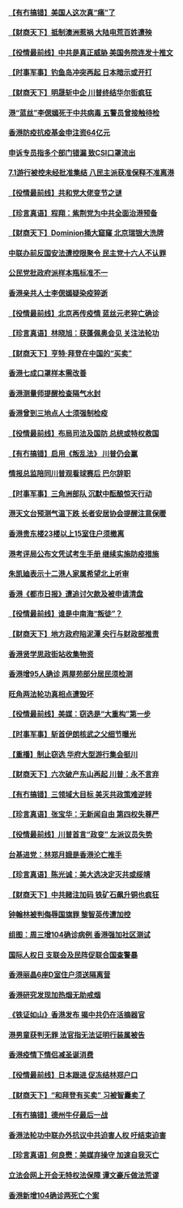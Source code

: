 #### [【有冇搞错】美国人这次真“痛”了](../pages/nsc415/n12631298.md) 
#### [【财商天下】抵制澳洲惹祸 大陆电荒百姓遭殃](../pages/nsc415/n12632149.md) 
#### [【役情最前线】中共是真正威胁 美国务院连发十推文](../pages/nsc415/n12630669.md) 
#### [【时事军事】钓鱼岛冲突再起 日本暗示或开打](../pages/nsc415/n12625486.md) 
#### [【财商天下】明晟斩中企 川普终结华尔街疯狂](../pages/nsc415/n12630577.md) 
#### [港“蓝丝”李偲嫣死于中共病毒 五警员曾接触待检](../pages/nsc415/n12628881.md) 
#### [香港防疫抗疫基金申注资64亿元](../pages/nsc415/n12628865.md) 
#### [申诉专员指多个部门错漏 致CSI口罩流出](../pages/nsc415/n12628854.md) 
#### [7.1游行被控未经批准集结 八民主派获准保释不准离港](../pages/nsc415/n12628837.md) 
#### [【役情最前线】共和党大佬变节之谜](../pages/nsc415/n12628179.md) 
#### [【珍言真语】程翔：紫荆党为中共全面治港预备](../pages/nsc415/n12627872.md) 
#### [【财商天下】Dominion捅大窟窿 北京瑞银大洗牌](../pages/nsc415/n12628103.md) 
#### [中联办前反国安法遭控限聚令 民主党十六人不认罪](../pages/nsc415/n12626085.md) 
#### [公民党批政府派样本瓶标准不一](../pages/nsc415/n12626066.md) 
#### [香港亲共人士李偲嫣疑染疫猝逝](../pages/nsc415/n12626044.md) 
#### [【役情最前线】北京再传疫情 蓝丝元老猝亡确诊](../pages/nsc415/n12625648.md) 
#### [【珍言真语】林晓旭：获蓬佩奥会见 关注法轮功](../pages/nsc415/n12624876.md) 
#### [【财商天下】亨特‧拜登在中国的“买卖”](../pages/nsc415/n12625460.md) 
#### [香港七成口罩样本需改善](../pages/nsc415/n12623556.md) 
#### [香港测量师提醒检查隔气水封](../pages/nsc415/n12623553.md) 
#### [香港曾到三地点人士须强制检疫](../pages/nsc415/n12623538.md) 
#### [【役情最前线】布局司法及国防 总统或特权救国](../pages/nsc415/n12622934.md) 
#### [【有冇搞错】启用《叛乱法》 川普仍会赢](../pages/nsc415/n12621437.md) 
#### [情报总监陪同川普观看球赛后 巴尔辞职](../pages/nsc415/n12621213.md) 
#### [【时事军事】三角洲部队 沉默中酝酿惊天行动](../pages/nsc415/n12620218.md) 
#### [港天文台预测气温下跌 长者安居协会提醒注意保暖](../pages/nsc415/n12620982.md) 
#### [香港贵东楼23楼以上15室住户须撤离](../pages/nsc415/n12620934.md) 
#### [港考评局公布文凭试考生手册 继续实施防疫措施](../pages/nsc415/n12620972.md) 
#### [朱凯廸表示十二港人家属希望北上听审](../pages/nsc415/n12620946.md) 
#### [香港《都市日报》遭追讨欠款及被申请清盘](../pages/nsc415/n12620911.md) 
#### [【役情最前线】谁是中南海“叛徒”？](../pages/nsc415/n12620526.md) 
#### [【财商天下】地方政府陷泥潭 央行与财政部推责](../pages/nsc415/n12620038.md) 
#### [香港贤学思政街站收集物资](../pages/nsc415/n12618216.md) 
#### [香港增95人确诊 两屋苑部分居民须检测](../pages/nsc415/n12618184.md) 
#### [旺角两法轮功真相点遭毁坏](../pages/nsc415/n12618090.md) 
#### [【役情最前线】美媒：窃选是“大重构”第一步](../pages/nsc415/n12617630.md) 
#### [【时事军事】斩首伊朗核武之父细节曝光](../pages/nsc415/n12613825.md) 
#### [【重播】制止窃选 华府大型游行集会挺川](../pages/nsc415/n12606951.md) 
#### [【财商天下】六次破产东山再起 川普：永不言弃](../pages/nsc415/n12615447.md) 
#### [【有冇搞错】三领域大目标 美灭共政策难逆转](../pages/nsc415/n12614166.md) 
#### [【珍言真语】张宝华：无新闻自由 第四权失尊严](../pages/nsc415/n12613616.md) 
#### [【役情最前线】川普首言“政变” 左派议员失势](../pages/nsc415/n12614089.md) 
#### [台基进党：林郑月娥是香港沦亡推手](../pages/nsc415/n12613294.md) 
#### [【珍言真语】陈光诚：美大选决定灭共或绥靖](../pages/nsc415/n12613394.md) 
#### [【财商天下】中共赌注加码 铁矿石飙升铜也疯狂](../pages/nsc415/n12613617.md) 
#### [钟翰林被判侮辱国旗罪 黎智英传遭加控](../pages/nsc415/n12613269.md) 
#### [组图：周三增104确诊病例 香港强加社区测试](../pages/nsc415/n12610559.md) 
#### [国际人权日 支联会及民阵促联合国查警暴](../pages/nsc415/n12612054.md) 
#### [香港丽晶6座D室住户须送隔离营](../pages/nsc415/n12612063.md) 
#### [香港研究发现加热烟无助戒烟](../pages/nsc415/n12612042.md) 
#### [《铁证如山》香港发布 揭中共仍在活摘器官](../pages/nsc415/n12611953.md) 
#### [港男童获判无罪 法官指无法证明行装属被告](../pages/nsc415/n12612016.md) 
#### [香港疫情下情侣减圣诞消费](../pages/nsc415/n12612024.md) 
#### [【役情最前线】日本跟进 促冻结林郑户口](../pages/nsc415/n12611414.md) 
#### [【财商天下】“和拜登有买卖” 习被智囊卖了](../pages/nsc415/n12611145.md) 
#### [【有冇搞错】德州牛仔最后一战](../pages/nsc415/n12607373.md) 
#### [香港法轮功中联办外抗议中共迫害人权 吁结束迫害](../pages/nsc415/n12610900.md) 
#### [【珍言真语】何良懋：美媒弃操守 加速自我灭亡](../pages/nsc415/n12610829.md) 
#### [立法会网上开会无特权法保障 谭文豪斥做法荒谬](../pages/nsc415/n12608491.md) 
#### [香港新增104确诊两死亡个案](../pages/nsc415/n12608490.md) 

